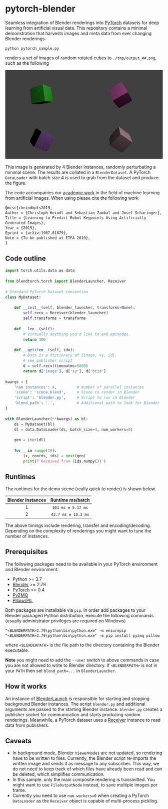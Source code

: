# pytorch-blender

Seamless integration of Blender renderings into [PyTorch](http://pytorch.org) datasets for deep learning from artificial visual data. This repository contains a minimal demonstration that harvests images and meta data from ever changing Blender renderings.

```
python pytorch_sample.py
```
renders a set of images of random rotated cubes to `./tmp/output_##.png`, such as the following

![](etc/result.png)

This image is generated by 4 Blender instances, randomly perturbating a minimal scene. The results are collated in a `BlenderDataset`. A PyTorch `DataLoader` with batch size 4 is used to grab from the dataset and produce the figure.

The code accompanies our [academic work](https://arxiv.org/abs/1907.01879) in the field of machine learning from artificial images. When using please cite the following work
```
@misc{cheindkpts2019,
Author = {Christoph Heindl and Sebastian Zambal and Josef Scharinger},
Title = {Learning to Predict Robot Keypoints Using Artificially Generated Images},
Year = {2019},
Eprint = {arXiv:1907.01879},
Note = {To be published at ETFA 2019},
}
```

## Code outline
```Python
import torch.utils.data as data

from blendtorch.torch import BlenderLauncher, Receiver

# Standard PyTorch Dataset convention
class MyDataset:

    def __init__(self, blender_launcher, transforms=None):
        self.recv = Receiver(blender_launcher)
        self.transforms = transforms

    def __len__(self):
        # Virtually anything you'd like to end episodes.
        return 100 

    def __getitem__(self, idx):        
        # Data is a dictionary of {image, xy, id}, 
        # see publisher script
        d = self.recv(timeoutms=5000)   
        return d['image'], d['xy'], d['btid']

kwargs = {
    'num_instances': 4,         # Number of parallel instances
    'scene': 'scene.blend',     # Scene to render in Blender
    'script': 'blender.py',     # Script to run in Blender
    'blend_path': '.',          # Additional path to look for Blender
}

with BlenderLauncher(**kwargs) as bl:        
    ds = MyDataset(bl)        
    dl = data.DataLoader(ds, batch_size=4, num_workers=0)

    gen = iter(dl)

    for _ in range(10):
        (x, coords, ids) = next(gen)
        print(f'Received from {ids.numpy()}')        
```

## Runtimes

The runtimes for the demo scene (really quick to render) is shown below.

| Blender Instances  | Runtime ms/batch  |
|:-:|:-:|
| 1  | `103 ms ± 5.17 ms`  |
| 2  | `43.7 ms ± 10.3 ms` |

The above timings include rendering, transfer and encoding/decoding. Depending on the complexity of renderings you might want to tune the number of instances.

## Prerequisites
The following packages need to be available in your PyTorch environment and Blender environment:
 - Python >= 3.7
 - [Blender](https://www.blender.org/) >= 2.79
 - [PyTorch](http://pytorch.org) >= 0.4
 - [PyZMQ](https://pyzmq.readthedocs.io/en/latest/)
 - [Pillow/PIL](https://pillow.readthedocs.io/en/stable/installation.html)

Both packages are installable via `pip`. In order add packages to your Blender packaged Python distribution, execute the following commands (usually administrator privileges are required on Windows)

```
"<BLENDERPATH>2.79\python\bin\python.exe" -m ensurepip
"<BLENDERPATH>2.79\python\bin\python.exe" -m pip install pyzmq pillow
```
where `<BLENDERPATH>` is the file path to the directory containing the Blender executable. 

**Note** you might need to add the `--user` switch to above commands in case you are not allowed to write to Blender directory.
If `<BLENDERPATH>` is not in your `PATH` then set `blend_path=...` in `BlenderLauncher`.

## How it works
An instance of [BlenderLaunch](blendtorch/launcher.py) is responsible for starting and stopping background Blender instances. The script `blender.py` and additional arguments are passed to the starting Blender instance. `blender.py` creates a publisher socket for communication and starts producing random renderings. Meanwhile, a PyTorch dataset uses a [Receiver](blendtorch/receiver.py) instance to read data from publishers.

## Caveats
- In background mode, Blender `ViewerNodes` are not updated, so rendering have to be written to files. Currently, the Blender script re-imports the written image and sends it as message to any subscriber. This way, we do not need to keep track of which files have already been read and can be deleted, which simplifies communication.
- In this sample. only the main composite rendering is transmitted. You might want to use `FileOutputNode` instead, to save multiple images per frame.
- Currently you need to use `num_workers=0` when creating a PyTorch `DataLoader` as the `Receiver` object is capable of multi-process pickling.

